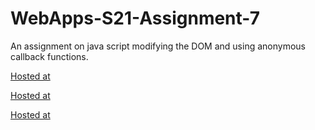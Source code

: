 # WebApps-S21-Assignment-7
An assignment on java script modifying the DOM and using anonymous callback functions.

[Hosted at](https://44-563-web-apps-s21.github.io/webapps-s21-assignment-7-sarvepallibalu04/treasure.html)

[Hosted at](https://44-563-web-apps-s21.github.io/webapps-s21-assignment-7-sarvepallibalu04/reaction.html)

[Hosted at](https://44-563-web-apps-s21.github.io/webapps-s21-assignment-7-sarvepallibalu04/listy.html)